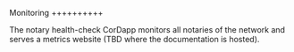 
Monitoring
++++++++++

The notary health-check CorDapp monitors all notaries of the network and
serves a metrics website (TBD where the documentation is hosted).
